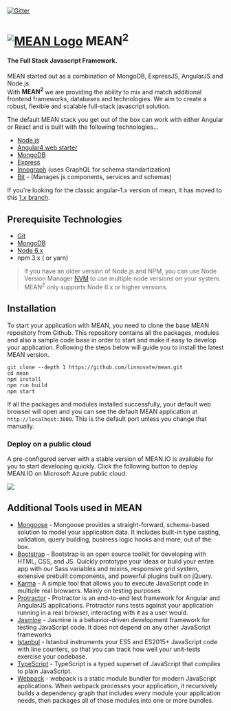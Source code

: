 [![Gitter](https://badges.gitter.im/JoinChat.svg)](https://gitter.im/linnovate/mean?utm_source=badge&utm_medium=badge&utm_campaign=pr-badge)

# [![MEAN Logo](http://mean.io/wp-content/themes/twentysixteen-child/images/meanlogo.png)](http://mean.io/) MEAN<sup>2</sup>

#### The Full Stack Javascript Framework.

MEAN started out as a combination of MongoDB, ExpressJS, AngularJS and Node.js.   
With <strong>MEAN<sup>2</sup></strong> we are providing the ability to mix and match additional frontend frameworks, databases and technologies.
We aim to create a robust, flexible and scalable full-stack javascript solution.

The default MEAN stack you get out of the box can work with either Angular or React and is built with the following technologies...

* [Node.js](https://nodejs.org/en/)
* [Angular4 web starter](https://github.com/AngularClass/angular-starter)
* [MongoDB](https://www.mongodb.com)
* [Express](https://expressjs.com/)
* [Innograph](https://github.com/linnovate/innograph) (uses GraphQL for schema standartization)
* [Bit](https://bitsrc.io/) - (Manages js components, services and schemas)

If you're looking for the classic angular-1.x version of mean, it has moved to this [1.x branch](https://github.com/linnovate/mean/tree/1.x). 

## Prerequisite Technologies

* [Git](https://git-scm.com/downloads)
* [MongoDB](https://www.mongodb.org/downloads)
* [Node 6.x](https://nodejs.org/en/download/)
* npm 3.x ( or yarn)

> If you have an older version of Node.js and NPM, you can use Node Version Manager [NVM](https://github.com/creationix/nvm) to use multiple node versions on your system. MEAN<sup>2</sup> only supports Node 6.x or higher versions.

## Installation

To start your application with MEAN, you need to clone the base MEAN repository from Github. This repository contains all the packages, modules and also a sample code base in order to start and make it easy to develop your application. Following the steps below will guide you to install the latest MEAN version.

```
git clone --depth 1 https://github.com/linnovate/mean.git  
cd mean
npm install
npm run build
npm start  
```
If all the packages and modules installed successfully, your default web browser will open and you can see the default MEAN application at `http://localhost:3000`. This is the default port unless you change that manually.

### Deploy on a public cloud
A pre-configured server with a stable version of MEAN.IO is available for you to start developing quickly.
Click the following button to deploy MEAN.IO on Microsoft Azure public cloud:

<a href="https://azuremarketplace.microsoft.com/en-us/marketplace/apps/meanio.mean-machine-20" target="_blank">
    <img src="http://azuredeploy.net/deploybutton.png"/>
</a>

## Additional Tools used in MEAN

* [Mongoose](http://mongoosejs.com/) - Mongoose provides a straight-forward, schema-based solution to model your application data. It includes built-in type casting, validation, query building, business logic hooks and more, out of the box.
* [Bootstrap](http://getbootstrap.com/) - Bootstrap is an open source toolkit for developing with HTML, CSS, and JS. Quickly prototype your ideas or build your entire app with our Sass variables and mixins, responsive grid system, extensive prebuilt components, and powerful plugins built on jQuery.
* [Karma](https://karma-runner.github.io/1.0/index.html) - A simple tool that allows you to execute JavaScript code in multiple real browsers. Mainly on testing purposes.
* [Protractor](http://www.protractortest.org/#/) - Protractor is an end-to-end test framework for Angular and AngularJS applications. Protractor runs tests against your application running in a real browser, interacting with it as a user would. 
* [Jasmine](https://jasmine.github.io/) - Jasmine is a behavior-driven development framework for testing JavaScript code. It does not depend on any other JavaScript frameworks
* [Istanbul](https://istanbul.js.org/) - Istanbul instruments your ES5 and ES2015+ JavaScript code with line counters, so that you can track how well your unit-tests exercise your codebase.
* [TypeScript](https://www.typescriptlang.org/) - TypeScript is a typed superset of JavaScript that compiles to plain JavaScript.
* [Webpack](https://webpack.js.org/) - webpack is a static module bundler for modern JavaScript applications. When webpack processes your application, it recursively builds a dependency graph that includes every module your application needs, then packages all of those modules into one or more bundles.
